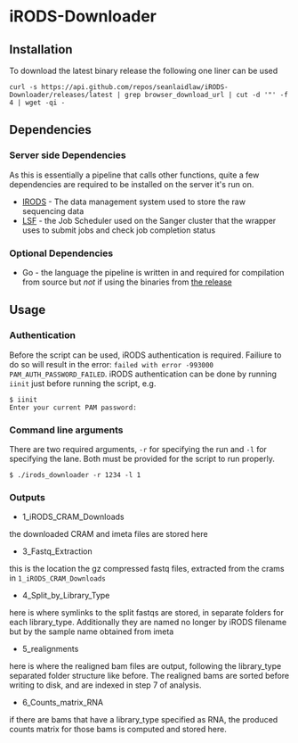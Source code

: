 # iRODS-Downloader

## Installation

To download the latest binary release the following one liner can be used

```{bash}
curl -s https://api.github.com/repos/seanlaidlaw/iRODS-Downloader/releases/latest | grep browser_download_url | cut -d '"' -f 4 | wget -qi -
```

## Dependencies

### Server side Dependencies

As this is essentially a pipeline that calls other functions, quite a few
dependencies are required to be installed on the server it's run on.

- [IRODS](https://irods.org) - The data management system used to store the raw
  sequencing data
- [LSF](https://www.ibm.com/docs/en/spectrum-lsf/10.1.0?topic=overview-lsf-introduction)
  \- the Job Scheduler used on the Sanger cluster that the wrapper uses to submit
  jobs and check job completion status

### Optional Dependencies

- Go - the language the pipeline is written in and required for compilation from
  source but _not_ if using the binaries from
  [the release](https://github.com/seanlaidlaw/iRODS-Downloader/releases)

## Usage

### Authentication

Before the script can be used, iRODS authentication is required. Failiure to do
so will result in the error:
`failed with error -993000 PAM_AUTH_PASSWORD_FAILED`. iRODS authentication can
be done by running `iinit` just before running the script, e.g.

```{bash}
$ iinit
Enter your current PAM password:
```

### Command line arguments

There are two required arguments, `-r` for specifying the run and `-l` for
specifying the lane. Both must be provided for the script to run properly.

```{bash}
$ ./irods_downloader -r 1234 -l 1
```

### Outputs

- 1_iRODS_CRAM_Downloads

the downloaded CRAM and imeta files are stored here

- 3_Fastq_Extraction

this is the location the gz compressed fastq files, extracted from the crams in
`1_iRODS_CRAM_Downloads`

- 4_Split_by_Library_Type

here is where symlinks to the split fastqs are stored, in separate folders for
each library_type. Additionally they are named no longer by iRODS filename but
by the sample name obtained from imeta

- 5_realignments

here is where the realigned bam files are output, following the library_type
separated folder structure like before. The realigned bams are sorted before
writing to disk, and are indexed in step 7 of analysis.

- 6_Counts_matrix_RNA

if there are bams that have a library_type specified as RNA, the produced counts
matrix for those bams is computed and stored here.
